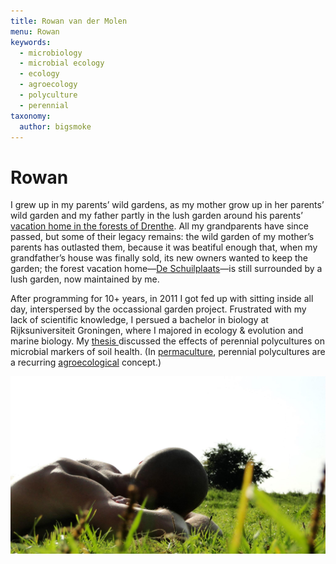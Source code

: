 ```yaml
---
title: Rowan van der Molen
menu: Rowan
keywords:
  - microbiology
  - microbial ecology
  - ecology
  - agroecology
  - polyculture
  - perennial
taxonomy:
  author: bigsmoke
---
```


# Rowan

I grew up in my parents’ wild gardens, as my mother grow up in her parents’
wild garden and my father partly in the lush garden around his parents’
[vacation home in the forests of Drenthe](/projects/de-schuilplaats). All my
grandparents have since passed, but some of their legacy remains: the wild
garden of my mother’s parents has outlasted them, because it was beatiful
enough that, when my grandfather’s house was finally sold, its new owners
wanted to keep the garden; the forest vacation home—[De
Schuilplaats](/projects/de-schuilplaats)—is still surrounded by a lush garden,
now maintained by me.

After programming for 10+ years, in 2011 I got fed up with sitting inside all
day, interspersed by the occassional garden project. Frustrated with my lack of
scientific knowledge, I persued a bachelor in biology at Rijksuniversiteit
Groningen, where I majored in ecology & evolution and marine biology. My
[thesis <span class="fa fa-file-pdf-o"></span>](Biol_BC_2015_RRvdMolen.pdf) discussed
the effects of perennial polycultures on microbial markers of soil health. (In
[permaculture](/scope/permaculture), perennial polycultures are a recurring
[agroecological](/scope/agroecology) concept.)

<!-- FIXME: Make the PDF icon automatic -->

![Rowan at rest](rowan-at-rest-2012.jpg)

<!-- vim: set tabstop=2 shiftwidth=2 expandtab: -->
